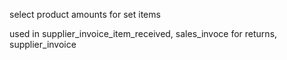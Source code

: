 select product amounts for set items

used in supplier_invoice_item_received, sales_invoce for returns, supplier_invoice
